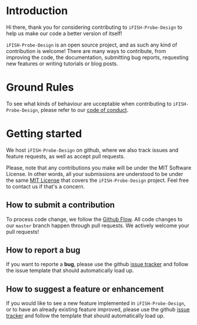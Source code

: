 # Introduction

Hi there, thank you for considering contributing to `iFISH-Probe-Design` to help us make our code a better version of itself!

`iFISH-Probe-Design` is an open source project, and as such any kind of contribution is welcome! There are many ways to contribute, from improving the code, the documentation, submitting bug reports, requesting new features or writing tutorials or blog posts.

# Ground Rules

To see what kinds of behaviour are ucceptable when contributing to `iFISH-Probe-Design`, please refer to our [code of conduct](https://ggirelli.github.io/gpseqc/code_of_conduct).

# Getting started

We host `iFISH-Probe-Design` on github, where we also track issues and feature requests, as well as accept pull requests.

Please, note that any contributions you make will be under the MIT Software License. In other words, all your submissions are understood to be under the same [MIT License](http://choosealicense.com/licenses/mit/) that covers the `iFISH-Probe-Design` project. Feel free to contact us if that's a concern.

## How to submit a contribution

To process code change, we follow the [Github Flow](https://guides.github.com/introduction/flow/index.html). All code changes to our `master` branch happen through pull requests. We actively welcome your pull requests!

## How to report a bug

If you want to reporte a **bug**, please use the github [issue tracker](https://github.com/ggirelli/iFISH-Probe-Design/issues) and follow the issue template that should automatically load up.

## How to suggest a feature or enhancement

If you would like to see a new feature implemented in `iFISH-Probe-Design`, or to have an already existing feature improved, please use the github [issue tracker](https://github.com/ggirelli/iFISH-Probe-Design/issues) and follow the template that should automatically load up.

